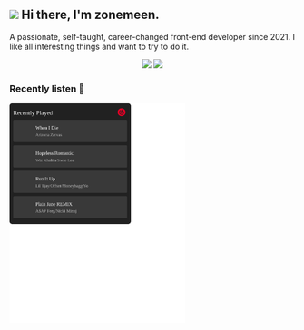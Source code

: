 ## <img src="https://emojis.slackmojis.com/emojis/images/1621024394/39092/cat-roll.gif?1621024394" width="28" /> Hi there, I'm zonemeen.

A passionate, self-taught, career-changed front-end developer since 2021. I like all interesting things and want to try to do it.

<p align="center">
  <img width="48%" src="https://github-readme-stats.vercel.app/api?username=zonemeen&show_icons=true&theme=tokyonight" />
  <img width="48%" src="https://github-readme-streak-stats.herokuapp.com/?user=zonemeen&theme=tokyonight" />
</p>

### Recently listen 🎵

<img width="310" alt="SVG" src="./163.svg" />
